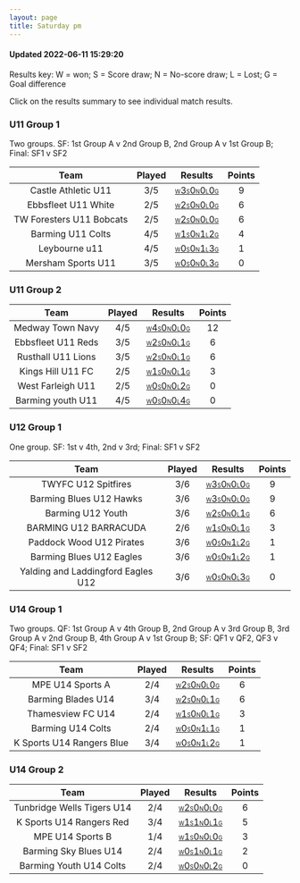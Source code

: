 ```yaml
---
layout: page
title: Saturday pm
---
```


#### Updated 2022-06-11 15:29:20 

Results key: W = won; S = Score draw; N = No-score draw; L = Lost; G = Goal difference

Click on the results summary to see individual match results.


### U11 Group 1
 Two groups. SF: 1st Group A v 2nd Group B, 2nd Group A v 1st Group B; Final: SF1 v SF2

|           Team           | Played |                                                                                   Results                                                                                   | Points |
|:------------------------:|:------:|:---------------------------------------------------------------------------------------------------------------------------------------------------------------------------:|:------:|
|   Castle Athletic U11    |  3/5   |   <a href="teamres/Castle-Athletic-U11.html"><font size="1">W</font>3<font size="1">S</font>0<font size="1">N</font>0<font size="1">L</font>0<font size="1">G</font></a>    |   9    |
|   Ebbsfleet U11 White    |  2/5   |   <a href="teamres/Ebbsfleet-U11-White.html"><font size="1">W</font>2<font size="1">S</font>0<font size="1">N</font>0<font size="1">L</font>0<font size="1">G</font></a>    |   6    |
| TW Foresters U11 Bobcats |  2/5   | <a href="teamres/TW-Foresters-U11-Bobcats.html"><font size="1">W</font>2<font size="1">S</font>0<font size="1">N</font>0<font size="1">L</font>0<font size="1">G</font></a> |   6    |
|    Barming U11 Colts     |  4/5   |    <a href="teamres/Barming-U11-Colts.html"><font size="1">W</font>1<font size="1">S</font>0<font size="1">N</font>1<font size="1">L</font>2<font size="1">G</font></a>     |   4    |
|      Leybourne u11       |  4/5   |      <a href="teamres/Leybourne-u11.html"><font size="1">W</font>0<font size="1">S</font>0<font size="1">N</font>1<font size="1">L</font>3<font size="1">G</font></a>       |   1    |
|    Mersham Sports U11    |  3/5   |    <a href="teamres/Mersham-Sports-U11.html"><font size="1">W</font>0<font size="1">S</font>0<font size="1">N</font>0<font size="1">L</font>3<font size="1">G</font></a>    |   0    |


### U11 Group 2

|        Team        | Played |                                                                                Results                                                                                | Points |
|:------------------:|:------:|:---------------------------------------------------------------------------------------------------------------------------------------------------------------------:|:------:|
|  Medway Town Navy  |  4/5   |  <a href="teamres/Medway-Town-Navy.html"><font size="1">W</font>4<font size="1">S</font>0<font size="1">N</font>0<font size="1">L</font>0<font size="1">G</font></a>  |   12   |
| Ebbsfleet U11 Reds |  3/5   | <a href="teamres/Ebbsfleet-U11-Reds.html"><font size="1">W</font>2<font size="1">S</font>0<font size="1">N</font>0<font size="1">L</font>1<font size="1">G</font></a> |   6    |
| Rusthall U11 Lions |  3/5   | <a href="teamres/Rusthall-U11-Lions.html"><font size="1">W</font>2<font size="1">S</font>0<font size="1">N</font>0<font size="1">L</font>1<font size="1">G</font></a> |   6    |
| Kings Hill U11 FC  |  2/5   | <a href="teamres/Kings-Hill-U11-FC.html"><font size="1">W</font>1<font size="1">S</font>0<font size="1">N</font>0<font size="1">L</font>1<font size="1">G</font></a>  |   3    |
| West Farleigh U11  |  2/5   | <a href="teamres/West-Farleigh-U11.html"><font size="1">W</font>0<font size="1">S</font>0<font size="1">N</font>0<font size="1">L</font>2<font size="1">G</font></a>  |   0    |
| Barming youth U11  |  4/5   | <a href="teamres/Barming-youth-U11.html"><font size="1">W</font>0<font size="1">S</font>0<font size="1">N</font>0<font size="1">L</font>4<font size="1">G</font></a>  |   0    |


### U12 Group 1
 One group. SF: 1st v 4th, 2nd v 3rd; Final: SF1 v SF2

|                Team                | Played |                                                                                        Results                                                                                        | Points |
|:----------------------------------:|:------:|:-------------------------------------------------------------------------------------------------------------------------------------------------------------------------------------:|:------:|
|        TWYFC U12 Spitfires         |  3/6   |        <a href="teamres/TWYFC-U12-Spitfires.html"><font size="1">W</font>3<font size="1">S</font>0<font size="1">N</font>0<font size="1">L</font>0<font size="1">G</font></a>         |   9    |
|      Barming Blues U12 Hawks       |  3/6   |      <a href="teamres/Barming-Blues-U12-Hawks.html"><font size="1">W</font>3<font size="1">S</font>0<font size="1">N</font>0<font size="1">L</font>0<font size="1">G</font></a>       |   9    |
|         Barming U12 Youth          |  3/6   |         <a href="teamres/Barming-U12-Youth.html"><font size="1">W</font>2<font size="1">S</font>0<font size="1">N</font>0<font size="1">L</font>1<font size="1">G</font></a>          |   6    |
|       BARMING U12 BARRACUDA        |  2/6   |       <a href="teamres/BARMING-U12-BARRACUDA.html"><font size="1">W</font>1<font size="1">S</font>0<font size="1">N</font>0<font size="1">L</font>1<font size="1">G</font></a>        |   3    |
|      Paddock Wood U12 Pirates      |  3/6   |      <a href="teamres/Paddock-Wood-U12-Pirates.html"><font size="1">W</font>0<font size="1">S</font>0<font size="1">N</font>1<font size="1">L</font>2<font size="1">G</font></a>      |   1    |
|      Barming Blues U12 Eagles      |  3/6   |      <a href="teamres/Barming-Blues-U12-Eagles.html"><font size="1">W</font>0<font size="1">S</font>0<font size="1">N</font>1<font size="1">L</font>2<font size="1">G</font></a>      |   1    |
| Yalding and Laddingford Eagles U12 |  3/6   | <a href="teamres/Yalding-and-Laddingford-Eagles-U12.html"><font size="1">W</font>0<font size="1">S</font>0<font size="1">N</font>0<font size="1">L</font>3<font size="1">G</font></a> |   0    |


### U14 Group 1
 Two groups. QF: 1st Group A v 4th Group B, 2nd Group A v 3rd Group B, 3rd Group A v 2nd Group B, 4th Group A v 1st Group B; SF: QF1 v QF2, QF3 v QF4; Final: SF1 v SF2

|           Team            | Played |                                                                                   Results                                                                                    | Points |
|:-------------------------:|:------:|:----------------------------------------------------------------------------------------------------------------------------------------------------------------------------:|:------:|
|     MPE U14 Sports A      |  2/4   |     <a href="teamres/MPE-U14-Sports-A.html"><font size="1">W</font>2<font size="1">S</font>0<font size="1">N</font>0<font size="1">L</font>0<font size="1">G</font></a>      |   6    |
|    Barming Blades U14     |  3/4   |    <a href="teamres/Barming-Blades-U14.html"><font size="1">W</font>2<font size="1">S</font>0<font size="1">N</font>0<font size="1">L</font>1<font size="1">G</font></a>     |   6    |
|     Thamesview FC U14     |  2/4   |     <a href="teamres/Thamesview-FC-U14.html"><font size="1">W</font>1<font size="1">S</font>0<font size="1">N</font>0<font size="1">L</font>1<font size="1">G</font></a>     |   3    |
|     Barming U14 Colts     |  2/4   |     <a href="teamres/Barming-U14-Colts.html"><font size="1">W</font>0<font size="1">S</font>0<font size="1">N</font>1<font size="1">L</font>1<font size="1">G</font></a>     |   1    |
| K Sports U14 Rangers Blue |  3/4   | <a href="teamres/K-Sports-U14-Rangers-Blue.html"><font size="1">W</font>0<font size="1">S</font>0<font size="1">N</font>1<font size="1">L</font>2<font size="1">G</font></a> |   1    |


### U14 Group 2

|            Team            | Played |                                                                                    Results                                                                                    | Points |
|:--------------------------:|:------:|:-----------------------------------------------------------------------------------------------------------------------------------------------------------------------------:|:------:|
| Tunbridge Wells Tigers U14 |  2/4   | <a href="teamres/Tunbridge-Wells-Tigers-U14.html"><font size="1">W</font>2<font size="1">S</font>0<font size="1">N</font>0<font size="1">L</font>0<font size="1">G</font></a> |   6    |
|  K Sports U14 Rangers Red  |  3/4   |  <a href="teamres/K-Sports-U14-Rangers-Red.html"><font size="1">W</font>1<font size="1">S</font>1<font size="1">N</font>0<font size="1">L</font>1<font size="1">G</font></a>  |   5    |
|      MPE U14 Sports B      |  1/4   |      <a href="teamres/MPE-U14-Sports-B.html"><font size="1">W</font>1<font size="1">S</font>0<font size="1">N</font>0<font size="1">L</font>0<font size="1">G</font></a>      |   3    |
|   Barming Sky Blues U14    |  2/4   |   <a href="teamres/Barming-Sky-Blues-U14.html"><font size="1">W</font>0<font size="1">S</font>1<font size="1">N</font>0<font size="1">L</font>1<font size="1">G</font></a>    |   2    |
|  Barming Youth U14 Colts   |  2/4   |  <a href="teamres/Barming-Youth-U14-Colts.html"><font size="1">W</font>0<font size="1">S</font>0<font size="1">N</font>0<font size="1">L</font>2<font size="1">G</font></a>   |   0    |



<br /><br /><br />